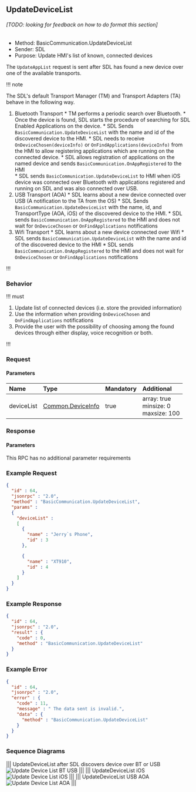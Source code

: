 ## UpdateDeviceList

###### [TODO: looking for feedback on how to do format this section]

  * Method: BasicCommunication.UpdateDeviceList
  * Sender: SDL
  * Purpose: Update HMI's list of known, connected devices

The `UpdateAppList` request is sent after SDL has found a new device over one of the available transports.

!!! note

The SDL's default Transport Manager (TM) and Transport Adapters (TA) behave in the following way.

  1. Bluetooth Transport
    * TM performs a periodic search over Bluetooth.
    * Once the device is found, SDL starts the procedure of searching for SDL Enabled Applications on the device.
    * SDL Sends `BasicCommunication.UpdateDeviceList` with the name and id of the discovered device to the HMI.
    * SDL needs to receive `OnDeviceChosen(deviceInfo)` or `OnFindApplications(deviceInfo)` from the HMI to allow registering applications which are running on the connected device.
    * SDL allows registration of applications on the named device and sends `BasicCommunication.OnAppRegistered` to the HMI  
    * SDL sends `BasicCommunication.UpdateDeviceList` to HMI when iOS device was connected over Bluetooth with applications registered and running on SDL and was also connected over USB.  
  2. USB Transport (AOA)
    * SDL learns about a new device connected over USB (A notification to the TA from the OS)
    * SDL Sends `BasicCommunication.UpdateDeviceList` with the name, id, and TransportType (AOA, iOS) of the discovered device to the HMI.
    * SDL sends `BasicCommunication.OnAppRegistered` to the HMI and does not wait for `OnDeviceChosen` or `OnFindApplications` notifications
  3. Wifi Transport
    * SDL learns about a new device connected over Wifi
    * SDL sends `BasicCommunication.UpdateDeviceList` with the name and id of the discovered device to the HMI
    * SDL sends `BasicCommunication.OnAppRegistered` to the HMI and does not wait for `OnDeviceChosen` or `OnFindApplications` notifications

!!!

### Behavior

!!! must

  1. Update list of connected devices (i.e. store the provided information)
  2. Use the information when providing `OnDeviceChosen` and `OnFindApplications` notifications
  3. Provide the user with the possibility of choosing among the found devices through either display, voice recognition or both.

!!!

### Request

#### Parameters

|Name|Type|Mandatory|Additional|
|:---|:---|:--------|:---------|
|deviceList|[Common.DeviceInfo](../../common/structs/#deviceinfo)|true|array: true<br>minsize: 0<br>maxsize: 100|

### Response

#### Parameters

This RPC has no additional parameter requirements

### Example Request

```json
{
  "id" : 64,
  "jsonrpc" : "2.0",
  "method" : "BasicCommunication.UpdateDeviceList",
  "params" :
  {
    "deviceList" :
    [      
      {
        "name" : "Jerry`s Phone",
        "id" : 3
      },

      {
        "name" : "XT910",
        "id" : 4
      }
    ]
  }
}
```

### Example Response

```json
{
  "id" : 64,
  "jsonrpc" : "2.0",
  "result" : {
    "code" : 0,
    "method" : "BasicCommunication.UpdateDeviceList"
  }
}
```

### Example Error

```json
{
  "id" : 64,
  "jsonrpc" : "2.0",
  "error" : {
    "code" : 11,
    "message" : " The data sent is invalid.",
    "data" : {
      "method" : "BasicCommunication.UpdateDeviceList"
    }
  }
}
```

### Sequence Diagrams

|||
UpdateDeviceList after SDL discovers device over BT or USB
![Update Device List BT USB](./assets/UpdateDeviceListBTUSB.png)
|||
|||
UpdateDeviceList iOS
![Update Device List iOS](./assets/UpdateDeviceListiOS.png)
|||
|||
UpdateDeviceList USB AOA
![Update Device List AOA](./assets/UpdateDeviceListAOA.png)
|||
